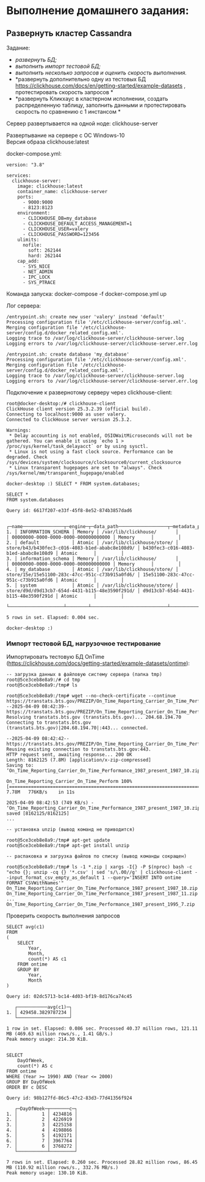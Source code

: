 #  Выполнение домашнего задания:

## Развернуть кластер Cassandra

Задание:<br>

+ *развернуть БД;*<br>
+ *выполнить импорт тестовой БД;*<br>
+ *выполнить несколько запросов и оценить скорость выполнения.*<br>
+ *развернуть дополнительно одну из тестовых БД https://clickhouse.com/docs/en/getting-started/example-datasets , протестировать скорость запросов *<br>
+ *развернуть Кликхаус в кластерном исполнении, создать распределенную таблицу, заполнить данными и протестировать скорость по сравнению с 1 инстансом *<br>

Сервер развертывается на одной ноде: clickhouse-server <br>

Развертывание на сервере с ОС Windows-10<br>
Версия образа clickhouse:latest<br>

docker-compose.yml:
```
version: "3.8"

services:
  clickhouse-server:
    image: clickhouse:latest
    container_name: clickhouse-server
    ports:
      - 9000:9000
      - 8123:8123
    environment:
      - CLICKHOUSE_DB=my_database
      - CLICKHOUSE_DEFAULT_ACCESS_MANAGEMENT=1 
      - CLICKHOUSE_USER=valery
      - CLICKHOUSE_PASSWORD=123456
    ulimits:
      nofile:
        soft: 262144
        hard: 262144
    cap_add:
      - SYS_NICE
      - NET_ADMIN
      - IPC_LOCK
      - SYS_PTRACE
```

Команда запуска:
docker-compose -f docker-compose.yml up <br/>

Лог сервера:<br/>
```
/entrypoint.sh: create new user 'valery' instead 'default'
Processing configuration file '/etc/clickhouse-server/config.xml'.
Merging configuration file '/etc/clickhouse-server/config.d/docker_related_config.xml'.
Logging trace to /var/log/clickhouse-server/clickhouse-server.log
Logging errors to /var/log/clickhouse-server/clickhouse-server.err.log

/entrypoint.sh: create database 'my_database'
Processing configuration file '/etc/clickhouse-server/config.xml'.
Merging configuration file '/etc/clickhouse-server/config.d/docker_related_config.xml'.
Logging trace to /var/log/clickhouse-server/clickhouse-server.log
Logging errors to /var/log/clickhouse-server/clickhouse-server.err.log
```

Подключение к развернотому серверу через clickhouse-client: <br/> 
```
root@docker-desktop:/# clickhouse-client
ClickHouse client version 25.3.2.39 (official build).
Connecting to localhost:9000 as user valery.
Connected to ClickHouse server version 25.3.2.

Warnings:
 * Delay accounting is not enabled, OSIOWaitMicroseconds will not be gathered. You can enable it using `echo 1 > /proc/sys/kernel/task_delayacct` or by using sysctl.
 * Linux is not using a fast clock source. Performance can be degraded. Check /sys/devices/system/clocksource/clocksource0/current_clocksource
 * Linux transparent hugepages are set to "always". Check /sys/kernel/mm/transparent_hugepage/enabled

docker-desktop :) SELECT * FROM system.databases;

SELECT *
FROM system.databases

Query id: 6617f207-e33f-45f8-8e52-874b3857dad6

   ┌─name───────────────┬─engine─┬─data_path──────────────────┬─metadata_path───────────────────────────────────┬─uuid─────────────────────────────────┬─engine_full─┬─comment─┐
1. │ INFORMATION_SCHEMA │ Memory │ /var/lib/clickhouse/       │                                                 │ 00000000-0000-0000-0000-000000000000 │ Memory      │         │
2. │ default            │ Atomic │ /var/lib/clickhouse/store/ │ store/b43/b430fec3-c016-4083-b1ed-ababc8e108d9/ │ b430fec3-c016-4083-b1ed-ababc8e108d9 │ Atomic      │         │
3. │ information_schema │ Memory │ /var/lib/clickhouse/       │                                                 │ 00000000-0000-0000-0000-000000000000 │ Memory      │         │
4. │ my_database        │ Atomic │ /var/lib/clickhouse/store/ │ store/15e/15e51100-283c-47cc-951c-c73b915a0fd6/ │ 15e51100-283c-47cc-951c-c73b915a0fd6 │ Atomic      │         │
5. │ system             │ Atomic │ /var/lib/clickhouse/store/ │ store/d9d/d9d13cb7-654d-4431-b115-48e3590f291d/ │ d9d13cb7-654d-4431-b115-48e3590f291d │ Atomic      │         │
   └────────────────────┴────────┴────────────────────────────┴─────────────────────────────────────────────────┴──────────────────────────────────────┴─────────────┴─────────┘

5 rows in set. Elapsed: 0.004 sec.

docker-desktop :)
```

### Импорт тестовой БД, нагрузочное тестирование
Импортировать тестовую БД OnTime (https://clickhouse.com/docs/getting-started/example-datasets/ontime):<br>
```
-- загрузка данных в файловую систему сервера (папка tmp) 
root@5ce3ceb8e8a9:/# cd tmp
root@5ce3ceb8e8a9:/tmp# ls

root@5ce3ceb8e8a9:/tmp# wget --no-check-certificate --continue https://transtats.bts.gov/PREZIP/On_Time_Reporting_Carrier_On_Time_Performance_1987_present_{1987..2022}_{1..12}.zip
--2025-04-09 08:42:39--  https://transtats.bts.gov/PREZIP/On_Time_Reporting_Carrier_On_Time_Performance_1987_present_1987_1.zip
Resolving transtats.bts.gov (transtats.bts.gov)... 204.68.194.70
Connecting to transtats.bts.gov (transtats.bts.gov)|204.68.194.70|:443... connected.

--2025-04-09 08:42:42--  https://transtats.bts.gov/PREZIP/On_Time_Reporting_Carrier_On_Time_Performance_1987_present_1987_10.zip
Reusing existing connection to transtats.bts.gov:443.
HTTP request sent, awaiting response... 200 OK
Length: 8162125 (7.8M) [application/x-zip-compressed]
Saving to: ‘On_Time_Reporting_Carrier_On_Time_Performance_1987_present_1987_10.zip’

On_Time_Reporting_Carrier_On_Time_Perform 100%[=====================================================================================>]   7.78M   776KB/s    in 11s     

2025-04-09 08:42:53 (749 KB/s) - ‘On_Time_Reporting_Carrier_On_Time_Performance_1987_present_1987_10.zip’ saved [8162125/8162125]
...

-- установка unzip (вывод команд не приводится)

root@5ce3ceb8e8a9:/tmp# apt-get update
root@5ce3ceb8e8a9:/tmp# apt-get install unzip

-- распаковка и загрузка файлов по списку (вывод команды сокращен)

root@5ce3ceb8e8a9:/tmp# ls -1 *.zip | xargs -I{} -P $(nproc) bash -c "echo {}; unzip -cq {} '*.csv' | sed 's/\.00//g' | clickhouse-client --input_format_csv_empty_as_default 1 --query='INSERT INTO ontime FORMAT CSVWithNames'"
On_Time_Reporting_Carrier_On_Time_Performance_1987_present_1987_10.zip
On_Time_Reporting_Carrier_On_Time_Performance_1987_present_1987_11.zip
...
On_Time_Reporting_Carrier_On_Time_Performance_1987_present_1995_7.zip

```


Проверить скорость выполнения запросов

```
SELECT avg(c1)
FROM
(
    SELECT
        Year,
        Month,
        count(*) AS c1
    FROM ontime
    GROUP BY
        Year,
        Month
)

Query id: 02dc5713-bc14-4d03-bf19-8d176ca74c45

   ┌───────────avg(c1)─┐
1. │ 429458.3829787234 │
   └───────────────────┘

1 row in set. Elapsed: 0.086 sec. Processed 40.37 million rows, 121.11 MB (469.63 million rows/s., 1.41 GB/s.)
Peak memory usage: 214.30 KiB.


SELECT
    DayOfWeek,
    count(*) AS c
FROM ontime
WHERE (Year >= 1990) AND (Year <= 2000)
GROUP BY DayOfWeek
ORDER BY c DESC

Query id: 98b127fd-86c5-47c2-83d3-77d41356f924

   ┌─DayOfWeek─┬───────c─┐
1. │         1 │ 4234816 │
2. │         2 │ 4226919 │
3. │         3 │ 4225158 │
4. │         4 │ 4198866 │
5. │         5 │ 4192171 │
6. │         7 │ 3967764 │
7. │         6 │ 3768272 │
   └───────────┴─────────┘

7 rows in set. Elapsed: 0.260 sec. Processed 28.82 million rows, 86.45 MB (110.92 million rows/s., 332.76 MB/s.)
Peak memory usage: 130.10 KiB.


```

